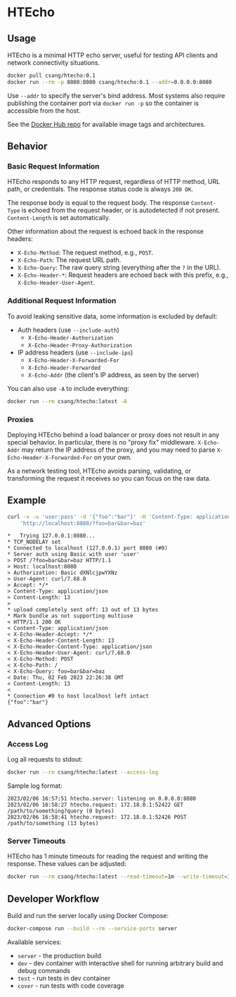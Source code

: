 # HTEcho

## Usage

HTEcho is a minimal HTTP echo server, useful for testing API clients and
network connectivity situations.

```bash
docker pull csang/htecho:0.1
docker run --rm -p 8080:8080 csang/htecho:0.1 --addr=0.0.0.0:8080
```

Use `--addr` to specify the server's bind address. Most systems also require publishing
the container port via `docker run -p` so the container is accessible from the host.

See the [Docker Hub repo](https://hub.docker.com/repository/docker/csang/htecho/general)
for available image tags and architectures.

## Behavior

### Basic Request Information

HTEcho responds to any HTTP request, regardless of HTTP method, URL path, or credentials.
The response status code is always `200 OK`.

The response body is equal to the request body. The response `Content-Type` is echoed from the request
header, or is autodetected if not present. `Content-Length` is set automatically.

Other information about the request is echoed back in the response headers:

* `X-Echo-Method`: The request method, e.g., `POST`.
* `X-Echo-Path`: The request URL path.
* `X-Echo-Query`: The raw query string (everything after the `?` in the URL).
* `X-Echo-Header-*`: Request headers are echoed back with this prefix, e.g., `X-Echo-Header-User-Agent`.

### Additional Request Information

To avoid leaking sensitive data, some information is excluded by default:

* Auth headers (use `--include-auth`)
    * `X-Echo-Header-Authorization`
    * `X-Echo-Header-Proxy-Authorization`
* IP address headers (use `--include-ips`)
    * `X-Echo-Header-X-Forwarded-For`
    * `X-Echo-Header-Forwarded`
    * `X-Echo-Addr` (the client's IP address, as seen by the server)

You can also use `-A` to include everything:

```bash
docker run --rm csang/htecho:latest -A
```

### Proxies

Deploying HTEcho behind a load balancer or proxy does not result in any special behavior.
In particular, there is no "proxy fix" middleware. `X-Echo-Addr` may return the IP address
of the proxy, and you may need to parse `X-Echo-Header-X-Forwarded-For` on your own.

As a network testing tool, HTEcho avoids parsing, validating, or transforming the request
it receives so you can focus on the raw data.

## Example

```bash
curl -v -u 'user:pass' -d '{"foo":"bar"}' -H 'Content-Type: application/json' \
    'http://localhost:8080/?foo=bar&bar=baz'
```
```
*   Trying 127.0.0.1:8080...
* TCP_NODELAY set
* Connected to localhost (127.0.0.1) port 8080 (#0)
* Server auth using Basic with user 'user'
> POST /?foo=bar&bar=baz HTTP/1.1
> Host: localhost:8080
> Authorization: Basic dXNlcjpwYXNz
> User-Agent: curl/7.68.0
> Accept: */*
> Content-Type: application/json
> Content-Length: 13
>
* upload completely sent off: 13 out of 13 bytes
* Mark bundle as not supporting multiuse
< HTTP/1.1 200 OK
< Content-Type: application/json
< X-Echo-Header-Accept: */*
< X-Echo-Header-Content-Length: 13
< X-Echo-Header-Content-Type: application/json
< X-Echo-Header-User-Agent: curl/7.68.0
< X-Echo-Method: POST
< X-Echo-Path: /
< X-Echo-Query: foo=bar&bar=baz
< Date: Thu, 02 Feb 2023 22:26:38 GMT
< Content-Length: 13
<
* Connection #0 to host localhost left intact
{"foo":"bar"}
```

## Advanced Options

### Access Log

Log all requests to stdout:

```bash
docker run --rm csang/htecho:latest --access-log
```

Sample log format:

```
2023/02/06 16:57:51 htecho.server: listening on 0.0.0.0:8080
2023/02/06 16:58:27 htecho.request: 172.18.0.1:52422 GET /path/to/something?query (0 bytes)
2023/02/06 16:58:41 htecho.request: 172.18.0.1:52426 POST /path/to/something (13 bytes)
```

### Server Timeouts

HTEcho has 1 minute timeouts for reading the request and writing the response.
These values can be adjusted:

```bash
docker run --rm csang/htecho:latest --read-timeout=1m --write-timeout=1m
```

## Developer Workflow

Build and run the server locally using Docker Compose:

```bash
docker-compose run --build --rm --service-ports server
```

Available services:

* `server` - the production build
* `dev` - dev container with interactive shell for running arbitrary build and debug commands
* `test` - run tests in dev container
* `cover` - run tests with code coverage
